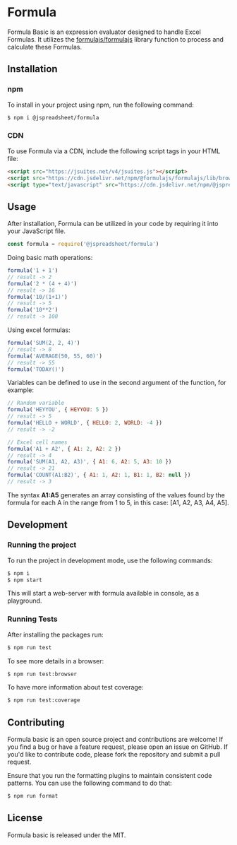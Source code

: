 # Formula

Formula Basic is an expression evaluator designed to handle Excel Formulas. It utilizes the [formulajs/formulajs](https://github.com/formulajs/formulajs) library function to process and calculate these Formulas.

## Installation

### npm

To install in your project using npm, run the following command:

```bash
$ npm i @jspreadsheet/formula
```

### CDN

To use Formula via a CDN, include the following script tags in your HTML file:

```html
<script src="https://jsuites.net/v4/jsuites.js"></script>
<script src="https://cdn.jsdelivr.net/npm/@formulajs/formulajs/lib/browser/formula.min.js"></script>
<script type="text/javascript" src="https://cdn.jsdelivr.net/npm/@jspreadsheet/formula/dist/index.min.js"></script>
```

## Usage

After installation, Formula can be utilized in your code by requiring it into your JavaScript file.

```javascript
const formula = require('@jspreadsheet/formula')
```

Doing basic math operations:

```javascript
formula('1 + 1')
// result -> 2
formula('2 * (4 + 4)')
// result -> 16
formula('10/(1+1)')
// result -> 5
formula('10**2')
// result -> 100
```

Using excel formulas:

```javascript
formula('SUM(2, 2, 4)')
// result -> 8
formula('AVERAGE(50, 55, 60)')
// result -> 55
formula('TODAY()')
```

Variables can be defined to use in the second argument of the function, for example:

```javascript
// Random variable
formula('HEYYOU', { HEYYOU: 5 })
// result -> 5
formula('HELLO + WORLD', { HELLO: 2, WORLD: -4 })
// result -> -2

// Excel cell names
formula('A1 + A2', { A1: 2, A2: 2 })
// result -> 4
formula('SUM(A1, A2, A3)', { A1: 6, A2: 5, A3: 10 })
// result -> 21
formula('COUNT(A1:B2)', { A1: 1, A2: 1, B1: 1, B2: null })
// result -> 3
```

The syntax **A1:A5** generates an array consisting of the values found by the formula for each A in the range from 1 to 5, in this case: [A1, A2, A3, A4, A5].

## Development

### Running the project

To run the project in development mode, use the following commands:

```bash
$ npm i
$ npm start
```

This will start a web-server with formula available in console, as a playground.

### Running Tests

After installing the packages run:

```bash
$ npm run test
```

To see more details in a browser:

```bash
$ npm run test:browser
```

To have more information about test coverage:

```bash
$ npm run test:coverage
```

## Contributing

Formula basic is an open source project and contributions are welcome! If you find a bug or have a feature request, please open an issue on GitHub. If you'd like to contribute code, please fork the repository and submit a pull request.

Ensure that you run the formatting plugins to maintain consistent code patterns. You can use the following command to do that:

```bash
$ npm run format
```


## License

Formula basic is released under the MIT.

